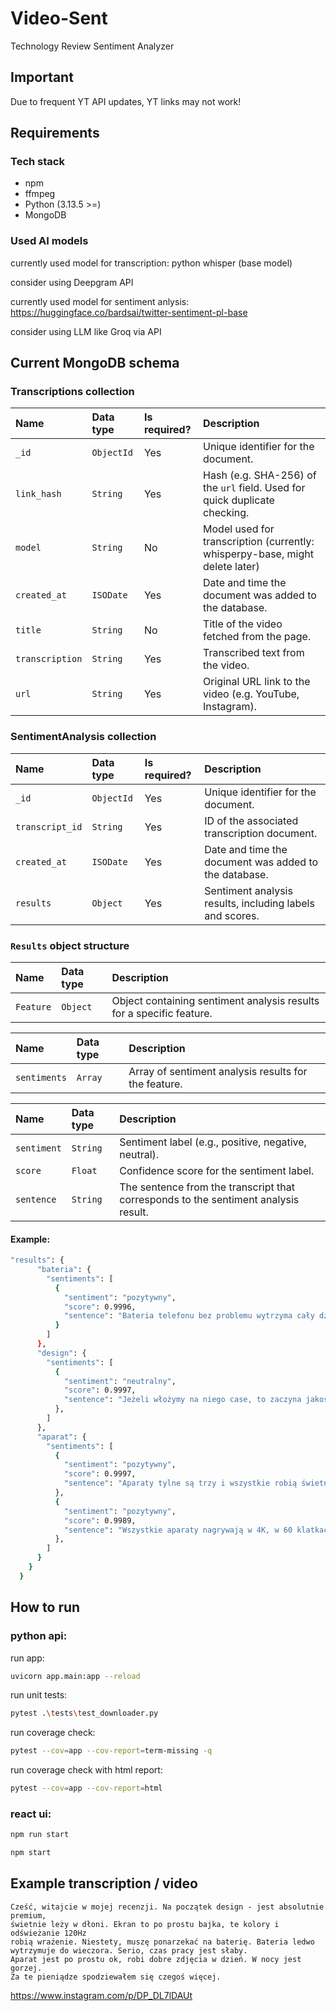 # Video-Sent

Technology Review Sentiment Analyzer

## Important

Due to frequent YT API updates, YT links may not work!

## Requirements

### Tech stack

- npm
- ffmpeg
- Python (3.13.5 >=)
- MongoDB

### Used AI models

currently used model for transcription: python whisper (base model)

consider using Deepgram API

currently used model for sentiment anlysis: https://huggingface.co/bardsai/twitter-sentiment-pl-base

consider using LLM like Groq via API

## Current MongoDB schema

### Transcriptions collection

| Name            | Data type  | Is required? | Description                                                                  |
| :-------------- | :--------- | :----------- | :--------------------------------------------------------------------------- |
| `_id`           | `ObjectId` | Yes          | Unique identifier for the document.                                          |
| `link_hash`     | `String`   | Yes          | Hash (e.g. SHA-256) of the `url` field. Used for quick duplicate checking.   |
| `model`         | `String`   | No           | Model used for transcription (currently: whisperpy-base, might delete later) |
| `created_at`    | `ISODate`  | Yes          | Date and time the document was added to the database.                        |
| `title`         | `String`   | No           | Title of the video fetched from the page.                                    |
| `transcription` | `String`   | Yes          | Transcribed text from the video.                                             |
| `url`           | `String`   | Yes          | Original URL link to the video (e.g. YouTube, Instagram).                    |

### SentimentAnalysis collection

| Name            | Data type  | Is required? | Description                                              |
| :-------------- | :--------- | :----------- | :------------------------------------------------------- |
| `_id`           | `ObjectId` | Yes          | Unique identifier for the document.                      |
| `transcript_id` | `String`   | Yes          | ID of the associated transcription document.             |
| `created_at`    | `ISODate`  | Yes          | Date and time the document was added to the database.    |
| `results`       | `Object`   | Yes          | Sentiment analysis results, including labels and scores. |

### `Results` object structure

| Name      | Data type | Description                                                          |
| :-------- | :-------- | :------------------------------------------------------------------- |
| `Feature` | `Object`  | Object containing sentiment analysis results for a specific feature. |

| Name         | Data type | Description                                          |
| :----------- | :-------- | :--------------------------------------------------- |
| `sentiments` | `Array`   | Array of sentiment analysis results for the feature. |

| Name        | Data type | Description                                                                         |
| :---------- | :-------- | :---------------------------------------------------------------------------------- |
| `sentiment` | `String`  | Sentiment label (e.g., positive, negative, neutral).                                |
| `score`     | `Float`   | Confidence score for the sentiment label.                                           |
| `sentence`  | `String`  | The sentence from the transcript that corresponds to the sentiment analysis result. |

#### Example:

```bash
"results": {
      "bateria": {
        "sentiments": [
          {
            "sentiment": "pozytywny",
            "score": 0.9996,
            "sentence": "Bateria telefonu bez problemu wytrzyma cały dzień nawet bardzo intensywnego użytkowania."
          }
        ]
      },
      "design": {
        "sentiments": [
          {
            "sentiment": "neutralny",
            "score": 0.9997,
            "sentence": "Jeżeli włożymy na niego case, to zaczyna jakoś wyglądać."
          },
        ]
      },
      "aparat": {
        "sentiments": [
          {
            "sentiment": "pozytywny",
            "score": 0.9997,
            "sentence": "Aparaty tylne są trzy i wszystkie robią świetne jakości zdjęcia."
          },
          {
            "sentiment": "pozytywny",
            "score": 0.9989,
            "sentence": "Wszystkie aparaty nagrywają w 4K, w 60 klatkach na sekundę, w HDR."
          },
        ]
      }
    }
  }
```

## How to run

### python api:

run app:

```bash
uvicorn app.main:app --reload
```

run unit tests:

```bash
pytest .\tests\test_downloader.py
```

run coverage check:

```bash
pytest --cov=app --cov-report=term-missing -q
```

run coverage check with html report:

```bash
pytest --cov=app --cov-report=html
```

### react ui:

```bash
npm run start
```

```bash
npm start
```

## Example transcription / video

```text
Cześć, witajcie w mojej recenzji. Na początek design - jest absolutnie premium,
świetnie leży w dłoni. Ekran to po prostu bajka, te kolory i odświeżanie 120Hz
robią wrażenie. Niestety, muszę ponarzekać na baterię. Bateria ledwo
wytrzymuje do wieczora. Serio, czas pracy jest słaby.
Aparat jest po prostu ok, robi dobre zdjęcia w dzień. W nocy jest gorzej.
Za te pieniądze spodziewałem się czegoś więcej.
```

https://www.instagram.com/p/DP_DL7lDAUt
